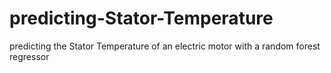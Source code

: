 # predicting-Stator-Temperature
predicting the Stator Temperature of an electric motor with a random forest regressor
